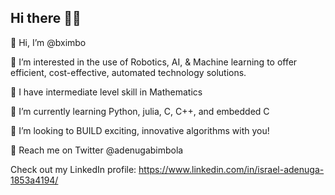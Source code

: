 ## Hi there 👋🏾

🚀 Hi, I’m @bximbo

🚀 I’m interested in the use of Robotics, AI, & Machine learning to offer efficient, cost-effective, automated technology solutions.

🚀 I have intermediate level skill in Mathematics  

🚀 I’m currently learning Python, julia, C, C++, and embedded C

🚀 I’m looking to BUILD exciting, innovative algorithms with you!

🚀 Reach me on Twitter @adenugabimbola

Check out my LinkedIn profile: https://www.linkedin.com/in/israel-adenuga-1853a4194/

